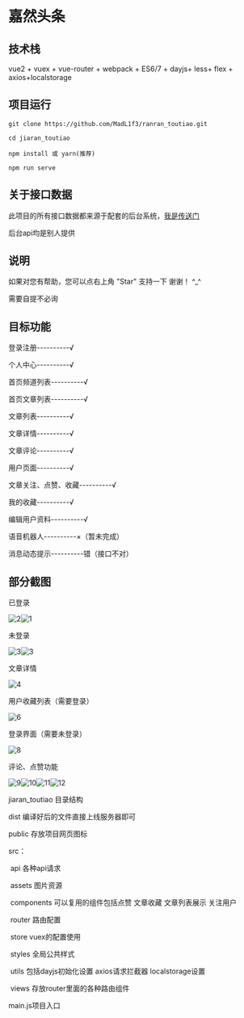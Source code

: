 # 嘉然头条

## 技术栈

vue2 + vuex + vue-router + webpack + ES6/7 + dayjs+ less+ flex + axios+localstorage

## 项目运行

```
git clone https://github.com/MadL1f3/ranran_toutiao.git   

cd jiaran_toutiao

npm install 或 yarn(推荐)

npm run serve
```

## 关于接口数据

此项目的所有接口数据都来源于配套的后台系统，[我是传送门](./api/接口文档.html)

后台api均是别人提供

## 说明

如果对您有帮助，您可以点右上角 "Star" 支持一下 谢谢！ ^_^

需要自提不必询

## 目标功能

登录注册----------√

个人中心----------√

首页频道列表----------√

首页文章列表----------√

文章列表----------√

文章详情----------√

文章评论----------√

用户页面----------√

文章关注、点赞、收藏----------√

我的收藏----------√

编辑用户资料----------√

语音机器人----------×（暂未完成）

消息动态提示----------错（接口不对）

## 部分截图

已登录

![2](C:\Users\1\Desktop\new\5.17\jiaran_toutiao\img\2.png)![1](C:\Users\1\Desktop\new\5.17\jiaran_toutiao\img\1.png)

未登录

![3](.\img\3.png)![3](.\img\7.png)

文章详情

![4](.\img\4.png)

用户收藏列表（需要登录）

![6](.\img\6.png)

登录界面（需要未登录）

![8](.\img\8.png)

评论、点赞功能

![9](.\img\9.png)![10](.\img\10.png)![11](.\img\11.png)![12](.\img\12.png)

jiaran_toutiao 目录结构

dist 编译好后的文件直接上线服务器即可

public 存放项目网页图标

src：

​		api 各种api请求

​		assets 图片资源

​		components  可以复用的组件包括点赞 文章收藏  文章列表展示 关注用户

​		router  路由配置

​		store  vuex的配置使用

​		styles  全局公共样式

​		utils  包括dayjs初始化设置 axios请求拦截器  localstorage设置

​		views 存放router里面的各种路由组件

main.js项目入口

